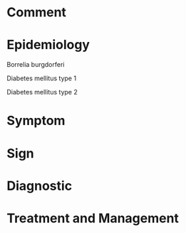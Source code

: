 # Comment

# Epidemiology

Borrelia burgdorferi

Diabetes mellitus type 1

Diabetes mellitus type 2

# Symptom

# Sign

# Diagnostic

# Treatment and Management
